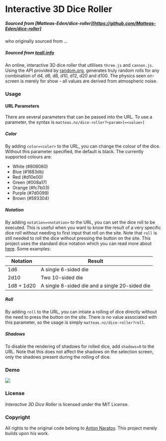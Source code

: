 # Interactive 3D Dice Roller
##### Sourced from [Matteas-Eden/dice-roller][https://github.com/Matteas-Eden/dice-roller]

who originally sourced from …
##### Sourced from [teall.info](http://www.teall.info/2014/01/online-3d-dice-roller.html)

An online, interactive 3D dice roller that utlilises `three.js` and `cannon.js`. Using the API provided by [random.org](https://random.org), generates truly random rolls for any combination of d4, d6, d8, d10, d12, d20 and d100. The physics seen on-screen is merely for show - all values are derived from atmospheric noise.

### Usage

#### URL Parameters

There are several parameters that can be passed into the URL. To use a parameter, the syntax is `matteas.nz/dice-roller?<param>[=<value>]`

##### Color
By adding `color=<color>` to the URL, you can change the colour of the dice. Without this parameter specified, the default is black. The currently supported colours are:

- White (#808080)
- Blue (#1883db)
- Red (#d10e00)
- Green (#008a17)
- Orange (#fc7b03)
- Purple (#7d0099)
- Brown (#593304)

##### Notation

By adding `notation=<notation>` to the URL, you can set the dice roll to be executed. This is useful when you want to know the result of a very specific dice roll without needing to first input that roll on the site. Note that `roll` is still needed to roll the dice without pressing the button on the site. This project uses the standard dice notation which you can read more about [here](https://en.wikipedia.org/wiki/Dice_notation). Some examples:

| Notation | Result |
| -------- | ------ |
| 1d6      | A single 6-sided die |
| 2d10     | Two 10-sided die |
| 1d8 + 1d20 | A single 8-sided die and a single 20-sided die |

##### Roll

By adding `roll` to the URL, you can intiate a rolling of dice directly without
the need to press the button on the site. There is no value associated with
this parameter, so the usage is simply `matteas.nz/dice-roller?roll`.

##### Shadows

To disable the rendering of shadows for rolled dice, add `shadows=0` to the URL. Note that this does not affect the shadows on the selection screen, only the shadows present during the rolling of dice.

### Demo

![](dice-roller-demo.gif)

### License

*Interactive 3D Dice Roller* is licensed under the MIT License.

### Copyright

All rights to the original code belong to [Anton Naratov](http://www.teall.info/). This project merely builds upon his work.
